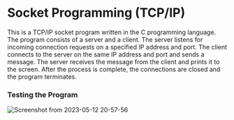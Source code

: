 # Socket Programming (TCP/IP)
This is a TCP/IP socket program written in the C programming language. The program consists of a server and a client. The server listens for incoming connection requests on a specified IP address and port. The client connects to the server 
on the same IP address and port and sends a message. The server receives the message from the client and prints it to the screen. After the process is complete, the connections are closed and the program terminates.

### Testing the Program 

![Screenshot from 2023-05-12 20-57-56](https://github.com/MIKAIL-OZTURK/C_SocketProgramming/assets/75627147/62f7e598-283b-4250-8d71-e285f48ab3b0)



